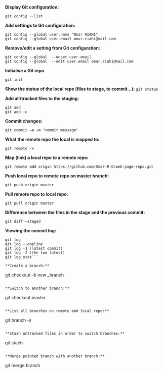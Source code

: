 **Display Git configuration:**
```
git config --list
```

**Add settings to Git configuration:**
```
git config --global user.name "Omar RIAHI"
git config --global user.email omar.riahi@mail.com
```

**Remove/edit a setting from Git configuration:**
```
git config --global  --unset user.email
git config --global  --edit user.email omar.riahi@mail.com
```

**Initialise a Git repo**
```
git init
```

**Show the status of the local repo (files to stage, to commit…):**
```git status```

**Add all/tracked files to the staging:**
```
git add .
git add -u
```

**Commit changes:**
```
git commit –a –m "commit message"
```

**What the remote repo the local is mapped to:**
```
git remote -v
```

**Map (link) a local repo to a remote repo:**
```
git remote add origin https://github.com/Omar-R-O/web-page-repo.git
```

**Push local repo to remote repo on master branch:**
```
git push origin master
```

**Pull remote repo to local repo:**
```
git pull origin master
```

**Difference between the files in the stage and the previous commit:**
```
git diff –staged
```

**Viewing the commit log:**
```
git log
git log --oneline
git log -1 (latest commit)
git log -2 (the two latest) 
git log stat```

**Create a branch:**
```
git checkout –b new _branch
```

**Switch to another branch:**
```
git checkout master
```

**List all branches on remote and local repo:**
```
git branch -a
```

**Stash untracked files in order to switch branches:**
```
git stach
```

**Merge pointed branch with another branch:**
```
git merge branch
```
